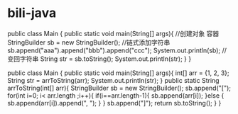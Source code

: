 # bili-java
public class Main {
    public static void main(String[] args){
        //创建对象 容器
        StringBuilder sb = new StringBuilder();
        //链式添加字符串
        sb.append("aaa").append("bbb").append("ccc");
        System.out.println(sb);
        //变回字符串
        String str = sb.toString();
        System.out.println(str);
    }
}


public class Main {
    public static void main(String[] args){
      int[] arr = {1, 2, 3};
String str = arrToString(arr);
System.out.println(str);
    }
public static String arrToString(int[] arr){
        StringBuilder sb = new StringBuilder();
        sb.append("[");
        for(int i=0; i< arr.length ;i++){
            if(i==arr.length-1){
                sb.append(arr[i]);
            }else {
                sb.append(arr[i]).append(", ");
            }
        }
        sb.append("]");
        return sb.toString();
}
}

